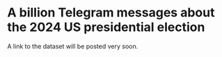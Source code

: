 # A billion Telegram messages about the 2024 US presidential election
A link to the dataset will be posted very soon.
